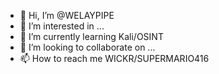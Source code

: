 - 👋 Hi, I’m @WELAYPIPE
- 👀 I’m interested in ...
- 🌱 I’m currently learning Kali/OSINT
- 💞️ I’m looking to collaborate on ...
- 📫 How to reach me WICKR/SUPERMARIO416
<!---
WELAYPIPE/WELAYPIPE is a ✨ special ✨ repository because its `README.md` (this file) appears on your GitHub profile.
You can click the Preview link to take a look at your changes.
--->
